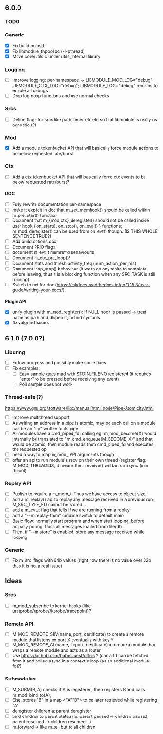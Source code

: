 ## 6.0.0

### TODO

### Generic

- [x] Fix build on bsd
- [x] Fix libmodule_thpool.pc (-l-pthread)
- [x] Move core/utils.c under utils_internal library

### Logging

- [ ] Improve logging: per-namespace -> LIBMODULE_MOD_LOG="debug" LIBMODULE_CTX_LOG="debug"; LIBMODULE_LOG="debug" remains to enable all debugs
- [ ] Drop log noop functions and use normal checks

### Srcs

- [ ] Define flags for srcs like path, timer etc etc so that libmodule is really os agnostic (?)

### Mod

- [x] Add a module tokenbucket API that will basically force module actions to be below requested rate/burst

### Ctx 

- [ ] Add a ctx tokenbucket API that will basically force ctx events to be below requested rate/burst?

#### DOC

- [ ] Fully rewrite documentation per-namespace
- [ ] make it explicit in doc that m_set_memhook() should be called within m_pre_start() function
- [ ] Document that m_{mod,ctx}_deregister() should not be called inside user hook { on_start(), on_stop(), on_eval() } functions; m_mod_deregister() can be used from on_evt() though.  (IS THIS WHOLE SENTENCE TRUE?)
- [ ] Add build options doc
- [ ] Document PRIO flags
- [ ] document m_evt_t memref'd behaviour!!!
- [ ] Document m_ctx_pre_loop()!
- [ ] Document stats and thresh activity_freq (num_action_per_ms)
- [ ] Document loop_stop() behaviour (it waits on any tasks to complete before leaving, thus it is a blocking function when any SRC_TASK is still running)
- [ ] Switch to md for doc (https://mkdocs.readthedocs.io/en/0.15.3/user-guide/writing-your-docs/)

#### Plugin API

- [x] unify plugin with m_mod_register(): if NULL hook is passed -> treat name as path and dlopen it, to find symbols
- [x] fix valgrind issues

## 6.1.0 (7.0.0?)

### Liburing

- [ ] Follow progress and possibly make some fixes
- [ ] Fix examples: 
  - [ ] Easy sample goes mad with STDIN_FILENO registered (it requires "enter" to be pressed before receiving any event)
  - [ ] Poll sample does not work

### Thread-safe (?)

https://www.gnu.org/software/libc/manual/html_node/Pipe-Atomicity.html

- [ ] Improve multithread support
- [ ] As writing an address in a pipe is atomic, may be each call on a module can be an "op" written to its pipe
- [ ] All modules have a cmd_piped_fd; calling eg: m_mod_become(X) would internally be translated to "m_cmd_enqueue(M_BECOME, X)" and that would be atomic;
  then module reads from cmd_piped_fd and executes the requested op
- [ ] need a way to map m_mod_ API arguments though
- [ ] offer an api to run module's recv on their own thread (register flag: M_MOD_THREADED), it means their receive() will be run async (in a thpool)

### Replay API

- [ ] Publish to require a m_mem_t. Thus we have access to object size.
- [ ] add a m_replay() api to replay any message received in a previous run; M_SRC_TYPE_FD cannot be stored...
- [ ] add a m_evt_t flag that tells if we are running from a replay  
- [ ] add a "--m.replay-from" cmdline switch to default main
- [ ] Basic flow: normally start program and when start looping, before actually polling, flush all messages loaded from file/db
- [ ] Then, if "--m.store" is enabled, store any message received while looping

### Generic

- [ ] Fix m_src_flags with 64b values (right now there is no value over 32b thus it is not a real issue)

## Ideas

### Srcs

- [ ] m_mod_subscribe to kernel hooks (like uretprobe/uprobe//kprobe/tracepoint)?

### Remote API

- [ ] M_MOD_REMOTE_SRV(name, port, certificate) to create a remote module that listens on port X eventually with key Y 
- [ ] M_MOD_REMOTE_CL(name, ip:port, certificate) to create a module that wraps a remote module and acts as a router
- [ ] Use https://github.com/babelouest/ulfius ? (can a fd can be fetched from it and polled async in a context's loop (as an additional module fd)?)

### Submodules

- [ ] M_SUBM(B, A) checks if A is registered, then registers B and calls m_mod_bind_to(A);
- [ ] Else, stores "B" in a map <"A","B"> to be later retrieved while registering "A"  
- [ ] deregister children at parent deregister
- [ ] bind children to parent states (ie: parent paused -> children paused; parent resumed -> children resumed...)
- [ ] m_forward -> like m_tell but to all children
